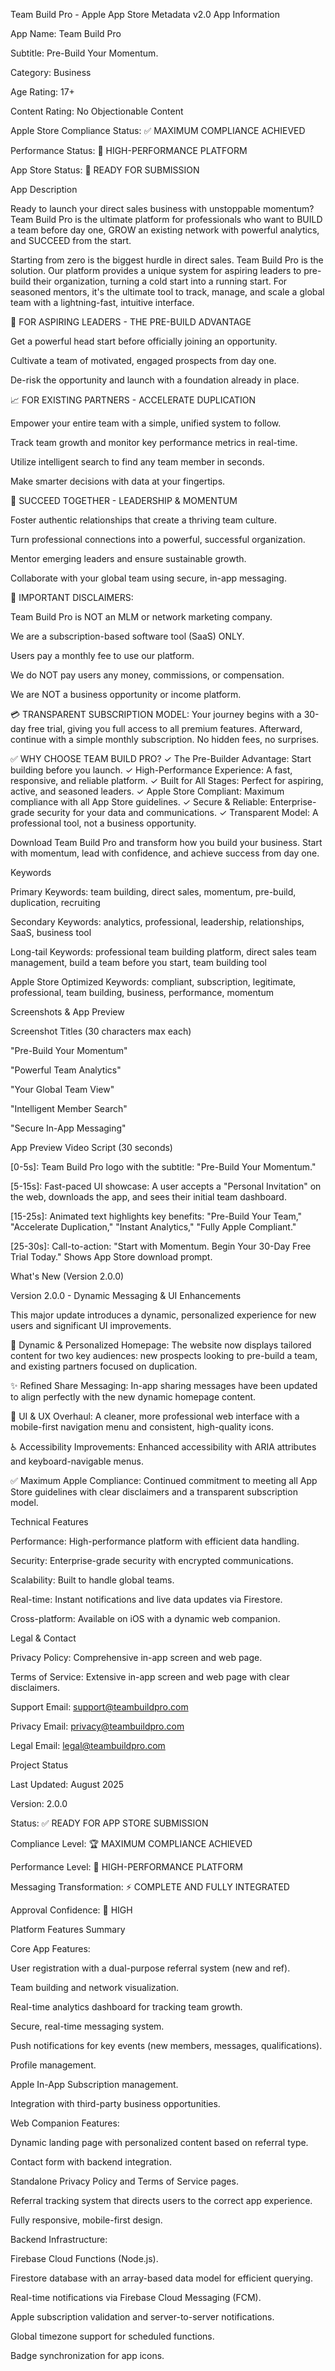 Team Build Pro - Apple App Store Metadata v2.0
App Information

App Name: Team Build Pro

Subtitle: Pre-Build Your Momentum.

Category: Business

Age Rating: 17+

Content Rating: No Objectionable Content

Apple Store Compliance Status: ✅ MAXIMUM COMPLIANCE ACHIEVED

Performance Status: 🚀 HIGH-PERFORMANCE PLATFORM

App Store Status: 🎯 READY FOR SUBMISSION

App Description

Ready to launch your direct sales business with unstoppable momentum? Team Build Pro is the ultimate platform for professionals who want to BUILD a team before day one, GROW an existing network with powerful analytics, and SUCCEED from the start.

Starting from zero is the biggest hurdle in direct sales. Team Build Pro is the solution. Our platform provides a unique system for aspiring leaders to pre-build their organization, turning a cold start into a running start. For seasoned mentors, it's the ultimate tool to track, manage, and scale a global team with a lightning-fast, intuitive interface.

🚀 FOR ASPIRING LEADERS - THE PRE-BUILD ADVANTAGE

Get a powerful head start before officially joining an opportunity.

Cultivate a team of motivated, engaged prospects from day one.

De-risk the opportunity and launch with a foundation already in place.

📈 FOR EXISTING PARTNERS - ACCELERATE DUPLICATION

Empower your entire team with a simple, unified system to follow.

Track team growth and monitor key performance metrics in real-time.

Utilize intelligent search to find any team member in seconds.

Make smarter decisions with data at your fingertips.

🎯 SUCCEED TOGETHER - LEADERSHIP & MOMENTUM

Foster authentic relationships that create a thriving team culture.

Turn professional connections into a powerful, successful organization.

Mentor emerging leaders and ensure sustainable growth.

Collaborate with your global team using secure, in-app messaging.

🚫 IMPORTANT DISCLAIMERS:

Team Build Pro is NOT an MLM or network marketing company.

We are a subscription-based software tool (SaaS) ONLY.

Users pay a monthly fee to use our platform.

We do NOT pay users any money, commissions, or compensation.

We are NOT a business opportunity or income platform.

💳 TRANSPARENT SUBSCRIPTION MODEL:
Your journey begins with a 30-day free trial, giving you full access to all premium features. Afterward, continue with a simple monthly subscription. No hidden fees, no surprises.

✅ WHY CHOOSE TEAM BUILD PRO?
✓ The Pre-Builder Advantage: Start building before you launch.
✓ High-Performance Experience: A fast, responsive, and reliable platform.
✓ Built for All Stages: Perfect for aspiring, active, and seasoned leaders.
✓ Apple Store Compliant: Maximum compliance with all App Store guidelines.
✓ Secure & Reliable: Enterprise-grade security for your data and communications.
✓ Transparent Model: A professional tool, not a business opportunity.

Download Team Build Pro and transform how you build your business. Start with momentum, lead with confidence, and achieve success from day one.

Keywords

Primary Keywords: team building, direct sales, momentum, pre-build, duplication, recruiting

Secondary Keywords: analytics, professional, leadership, relationships, SaaS, business tool

Long-tail Keywords: professional team building platform, direct sales team management, build a team before you start, team building tool

Apple Store Optimized Keywords: compliant, subscription, legitimate, professional, team building, business, performance, momentum

Screenshots & App Preview

Screenshot Titles (30 characters max each)

"Pre-Build Your Momentum"

"Powerful Team Analytics"

"Your Global Team View"

"Intelligent Member Search"

"Secure In-App Messaging"

App Preview Video Script (30 seconds)

[0-5s]: Team Build Pro logo with the subtitle: "Pre-Build Your Momentum."

[5-15s]: Fast-paced UI showcase: A user accepts a "Personal Invitation" on the web, downloads the app, and sees their initial team dashboard.

[15-25s]: Animated text highlights key benefits: "Pre-Build Your Team," "Accelerate Duplication," "Instant Analytics," "Fully Apple Compliant."

[25-30s]: Call-to-action: "Start with Momentum. Begin Your 30-Day Free Trial Today." Shows App Store download prompt.

What's New (Version 2.0.0)

Version 2.0.0 - Dynamic Messaging & UI Enhancements

This major update introduces a dynamic, personalized experience for new users and significant UI improvements.

🚀 Dynamic & Personalized Homepage: The website now displays tailored content for two key audiences: new prospects looking to pre-build a team, and existing partners focused on duplication.

✨ Refined Share Messaging: In-app sharing messages have been updated to align perfectly with the new dynamic homepage content.

🎨 UI & UX Overhaul: A cleaner, more professional web interface with a mobile-first navigation menu and consistent, high-quality icons.

♿ Accessibility Improvements: Enhanced accessibility with ARIA attributes and keyboard-navigable menus.

✅ Maximum Apple Compliance: Continued commitment to meeting all App Store guidelines with clear disclaimers and a transparent subscription model.

Technical Features

Performance: High-performance platform with efficient data handling.

Security: Enterprise-grade security with encrypted communications.

Scalability: Built to handle global teams.

Real-time: Instant notifications and live data updates via Firestore.

Cross-platform: Available on iOS with a dynamic web companion.

Legal & Contact

Privacy Policy: Comprehensive in-app screen and web page.

Terms of Service: Extensive in-app screen and web page with clear disclaimers.

Support Email: support@teambuildpro.com

Privacy Email: privacy@teambuildpro.com

Legal Email: legal@teambuildpro.com

Project Status

Last Updated: August 2025

Version: 2.0.0

Status: ✅ READY FOR APP STORE SUBMISSION

Compliance Level: 🏆 MAXIMUM COMPLIANCE ACHIEVED

Performance Level: 🚀 HIGH-PERFORMANCE PLATFORM

Messaging Transformation: ⚡ COMPLETE AND FULLY INTEGRATED

Approval Confidence: 🎯 HIGH

Platform Features Summary

Core App Features:

User registration with a dual-purpose referral system (new and ref).

Team building and network visualization.

Real-time analytics dashboard for tracking team growth.

Secure, real-time messaging system.

Push notifications for key events (new members, messages, qualifications).

Profile management.

Apple In-App Subscription management.

Integration with third-party business opportunities.

Web Companion Features:

Dynamic landing page with personalized content based on referral type.

Contact form with backend integration.

Standalone Privacy Policy and Terms of Service pages.

Referral tracking system that directs users to the correct app experience.

Fully responsive, mobile-first design.

Backend Infrastructure:

Firebase Cloud Functions (Node.js).

Firestore database with an array-based data model for efficient querying.

Real-time notifications via Firebase Cloud Messaging (FCM).

Apple subscription validation and server-to-server notifications.

Global timezone support for scheduled functions.

Badge synchronization for app icons.